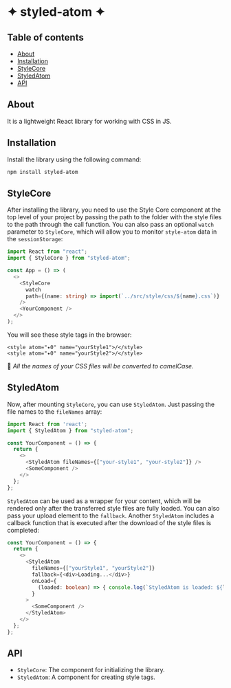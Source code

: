 # ✦ styled-atom ✦

## Table of contents

- [About](#About)
- [Installation](#Installation)
- [StyleCore](#StyleCore)
- [StyledAtom](#StyledAtom)
- [API](#API)

## About

It is a lightweight React library for working with CSS in JS.

## Installation

Install the library using the following command:

```bash
npm install styled-atom
```

## StyleCore

After installing the library, you need to use the Style Core component at the top level of your project by passing the path to the folder with the style files to the path through the call function.
You can also pass an optional `watch` parameter to `StyleCore`, which will allow you to monitor `style-atom` data in the `sessionStorage`:

```typescript
import React from "react";
import { StyleCore } from "styled-atom";

const App = () => (
  <>
    <StyleCore
      watch
      path={(name: string) => import(`../src/style/css/${name}.css`)}
    />
    <YourComponent />
  </>
);
```

You will see these style tags in the browser:

```
<style atom="✦0" name="yourStyle1">/</style>
<style atom="✦0" name="yourStyle2">/</style>
```

🔮 _All the names of your CSS files will be converted to camelCase._

## StyledAtom

Now, after mounting `StyleCore`, you can use `StyledAtom`. Just passing the file names to the `fileNames` array:

```javascript
import React from 'react';
import { StyledAtom } from "styled-atom";

const YourComponent = () => {
  return {
    <>
      <StyledAtom fileNames={["your-style1", "your-style2"]} />
      <SomeComponent />
    </>
  };
};
```

`StyledAtom` can be used as a wrapper for your content, which will be rendered only after the transferred style files are fully loaded.
You can also pass your upload element to the `fallback`.
Another `StyledAtom` includes a callback function that is executed after the download of the style files is completed:

```typescript
const YourComponent = () => {
  return {
    <>
      <StyledAtom
        fileNames={["yourStyle1", "yourStyle2"]}
        fallback={<div>Loading...</div>}
        onLoad={
          (loaded: boolean) => { console.log(`StyledAtom is loaded: ${loaded}`); }
        }
      >
        <SomeComponent />
      </StyledAtom>
    </>
  };
};
```

## API

- `StyleCore`: The component for initializing the library.
- `StyledAtom`: A component for creating style tags.
